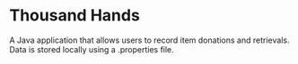 # Thousand Hands

A Java application that allows users to record item donations and retrievals. Data is stored locally using a .properties file.
